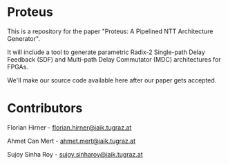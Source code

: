 # Proteus

This is a repository for the paper "Proteus: A Pipelined NTT Architecture Generator". 

It will include a tool to generate parametric Radix-2 Single-path Delay Feedback (SDF) and Multi-path Delay Commutator (MDC) architectures for FPGAs.

We'll make our source code available here after our paper gets accepted.

# Contributors

Florian Hirner - florian.hirner@iaik.tugraz.at

Ahmet Can Mert - ahmet.mert@iaik.tugraz.at

Sujoy Sinha Roy - sujoy.sinharoy@iaik.tugraz.at
